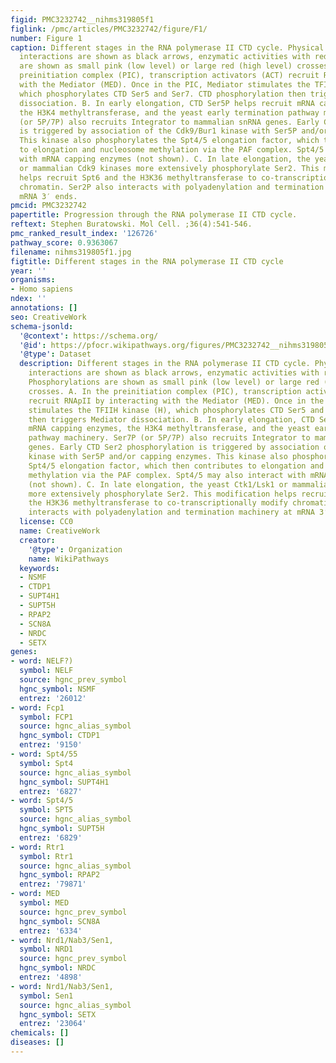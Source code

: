 ```yaml
---
figid: PMC3232742__nihms319805f1
figlink: /pmc/articles/PMC3232742/figure/F1/
number: Figure 1
caption: Different stages in the RNA polymerase II CTD cycle. Physical or functional
  interactions are shown as black arrows, enzymatic activities with red arrows. Phosphorylations
  are shown as small pink (low level) or large red (high level) crosses. A. In the
  preinitiation complex (PIC), transcription activators (ACT) recruit RNApII by interacting
  with the Mediator (MED). Once in the PIC, Mediator stimulates the TFIIH kinase (H),
  which phosphorylates CTD Ser5 and Ser7. CTD phosphorylation then triggers Mediator
  dissociation. B. In early elongation, CTD Ser5P helps recruit mRNA capping enzymes,
  the H3K4 methyltransferase, and the yeast early termination pathway machinery. Ser7P
  (or 5P/7P) also recruits Integrator to mammalian snRNA genes. Early CTD Ser2 phosphorylation
  is triggered by association of the Cdk9/Bur1 kinase with Ser5P and/or capping enzymes.
  This kinase also phosphorylates the Spt4/5 elongation factor, which then contributes
  to elongation and nucleosome methylation via the PAF complex. Spt4/5 may also interact
  with mRNA capping enzymes (not shown). C. In late elongation, the yeast Ctk1/Lsk1
  or mammalian Cdk9 kinases more extensively phosphorylate Ser2. This modification
  helps recruit Spt6 and the H3K36 methyltransferase to co-transcriptionally modify
  chromatin. Ser2P also interacts with polyadenylation and termination machinery at
  mRNA 3′ ends.
pmcid: PMC3232742
papertitle: Progression through the RNA polymerase II CTD cycle.
reftext: Stephen Buratowski. Mol Cell. ;36(4):541-546.
pmc_ranked_result_index: '126726'
pathway_score: 0.9363067
filename: nihms319805f1.jpg
figtitle: Different stages in the RNA polymerase II CTD cycle
year: ''
organisms:
- Homo sapiens
ndex: ''
annotations: []
seo: CreativeWork
schema-jsonld:
  '@context': https://schema.org/
  '@id': https://pfocr.wikipathways.org/figures/PMC3232742__nihms319805f1.html
  '@type': Dataset
  description: Different stages in the RNA polymerase II CTD cycle. Physical or functional
    interactions are shown as black arrows, enzymatic activities with red arrows.
    Phosphorylations are shown as small pink (low level) or large red (high level)
    crosses. A. In the preinitiation complex (PIC), transcription activators (ACT)
    recruit RNApII by interacting with the Mediator (MED). Once in the PIC, Mediator
    stimulates the TFIIH kinase (H), which phosphorylates CTD Ser5 and Ser7. CTD phosphorylation
    then triggers Mediator dissociation. B. In early elongation, CTD Ser5P helps recruit
    mRNA capping enzymes, the H3K4 methyltransferase, and the yeast early termination
    pathway machinery. Ser7P (or 5P/7P) also recruits Integrator to mammalian snRNA
    genes. Early CTD Ser2 phosphorylation is triggered by association of the Cdk9/Bur1
    kinase with Ser5P and/or capping enzymes. This kinase also phosphorylates the
    Spt4/5 elongation factor, which then contributes to elongation and nucleosome
    methylation via the PAF complex. Spt4/5 may also interact with mRNA capping enzymes
    (not shown). C. In late elongation, the yeast Ctk1/Lsk1 or mammalian Cdk9 kinases
    more extensively phosphorylate Ser2. This modification helps recruit Spt6 and
    the H3K36 methyltransferase to co-transcriptionally modify chromatin. Ser2P also
    interacts with polyadenylation and termination machinery at mRNA 3′ ends.
  license: CC0
  name: CreativeWork
  creator:
    '@type': Organization
    name: WikiPathways
  keywords:
  - NSMF
  - CTDP1
  - SUPT4H1
  - SUPT5H
  - RPAP2
  - SCN8A
  - NRDC
  - SETX
genes:
- word: NELF?)
  symbol: NELF
  source: hgnc_prev_symbol
  hgnc_symbol: NSMF
  entrez: '26012'
- word: Fcp1
  symbol: FCP1
  source: hgnc_alias_symbol
  hgnc_symbol: CTDP1
  entrez: '9150'
- word: Spt4/55
  symbol: Spt4
  source: hgnc_alias_symbol
  hgnc_symbol: SUPT4H1
  entrez: '6827'
- word: Spt4/5
  symbol: SPT5
  source: hgnc_alias_symbol
  hgnc_symbol: SUPT5H
  entrez: '6829'
- word: Rtr1
  symbol: Rtr1
  source: hgnc_alias_symbol
  hgnc_symbol: RPAP2
  entrez: '79871'
- word: MED
  symbol: MED
  source: hgnc_prev_symbol
  hgnc_symbol: SCN8A
  entrez: '6334'
- word: Nrd1/Nab3/Sen1,
  symbol: NRD1
  source: hgnc_prev_symbol
  hgnc_symbol: NRDC
  entrez: '4898'
- word: Nrd1/Nab3/Sen1,
  symbol: Sen1
  source: hgnc_alias_symbol
  hgnc_symbol: SETX
  entrez: '23064'
chemicals: []
diseases: []
---
```

